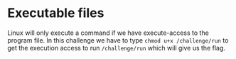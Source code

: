 # Executable files

Linux will only execute a command if we have execute-access to the program file.
In this challenge we have to type `chmod u+x /challenge/run` to get the execution access to run `/challenge/run` which will give us the flag.
